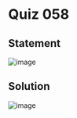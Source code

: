 # Quiz 058
## Statement
![image](https://user-images.githubusercontent.com/111758436/230535604-9c3a8742-5ed6-45d1-9fea-e9dac3ca8954.png)

## Solution
![image](https://user-images.githubusercontent.com/111758436/230319164-a626dd07-e930-4a23-8db3-471afc46e692.png)
